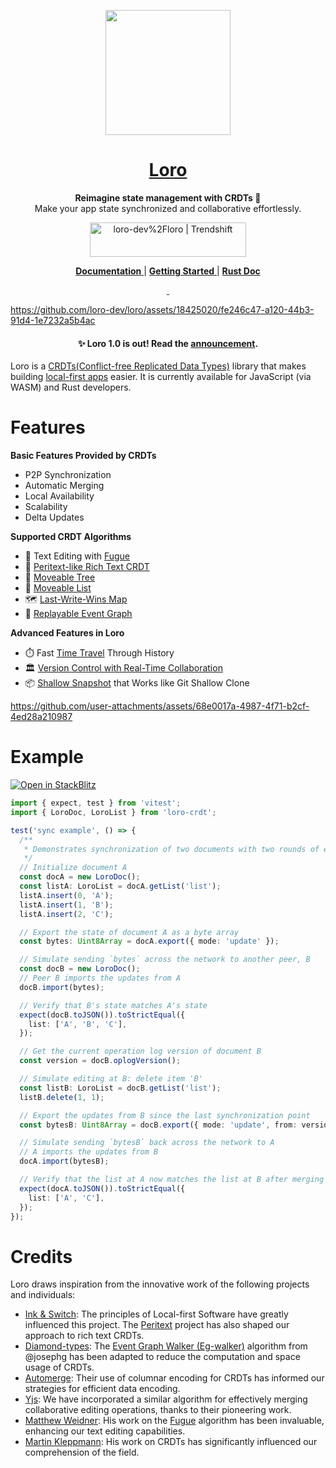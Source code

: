 <p align="center">
  <a href="https://loro.dev">
    <picture>
      <img src="./docs/Loro.svg" width="200"/>
    </picture>
  </a>
</p>
<h1 align="center">
<a href="https://loro.dev" alt="loro-site">Loro</a>
</h1>
<p align="center">
  <b>Reimagine state management with CRDTs 🦜</b><br/>
  Make your app state synchronized and collaborative effortlessly.
</p>
<p align="center">
  <a href="https://trendshift.io/repositories/4964" target="_blank"><img src="https://trendshift.io/api/badge/repositories/4964" alt="loro-dev%2Floro | Trendshift" style="width: 250px; height: 55px;" width="250" height="55"/></a>
</p>
<p align="center">
  <a href="https://loro.dev/docs">
    <b>Documentation</b>
  </a>
  |
  <a href="https://loro.dev/docs/tutorial/get_started">
    <b>Getting Started</b>
  </a>
  |
  <a href="https://docs.rs/loro">
    <b>Rust Doc</b>
  </a>
</p>
<p align="center">
  <a aria-label="X" href="https://x.com/loro_dev" target="_blank">
    <img alt="" src="https://img.shields.io/badge/Twitter-black?style=for-the-badge&logo=Twitter">
  </a>
  <a aria-label="Discord-Link" href="https://discord.gg/tUsBSVfqzf" target="_blank">
    <img alt="" src="https://img.shields.io/badge/Discord-black?style=for-the-badge&logo=discord">
  </a>
</p>

https://github.com/loro-dev/loro/assets/18425020/fe246c47-a120-44b3-91d4-1e7232a5b4ac

<h4 align="center">
  ✨ Loro 1.0 is out! Read the <a href="https://loro.dev/blog/v1.0">announcement</a>.
</h4>

Loro is a [CRDTs(Conflict-free Replicated Data Types)](https://crdt.tech/) library that makes building [local-first apps][local-first] easier. It is currently available for JavaScript (via WASM) and Rust developers.

# Features

**Basic Features Provided by CRDTs**

- P2P Synchronization
- Automatic Merging
- Local Availability
- Scalability
- Delta Updates

**Supported CRDT Algorithms**

- 📝 Text Editing with [Fugue]
- 📙 [Peritext-like Rich Text CRDT](https://loro.dev/blog/loro-richtext)
- 🌲 [Moveable Tree](https://loro.dev/docs/tutorial/tree)
- 🚗 [Moveable List](https://loro.dev/docs/tutorial/list)
- 🗺️ [Last-Write-Wins Map](https://loro.dev/docs/tutorial/map)
- 🔄 [Replayable Event Graph](https://loro.dev/docs/advanced/replayable_event_graph)

**Advanced Features in Loro**

- ⏱️ Fast [Time Travel](https://loro.dev/docs/tutorial/time_travel) Through History
- 🏛️ [Version Control with Real-Time Collaboration](https://loro.dev/blog/v1.0#version-control)
- 📦 [Shallow Snapshot](https://loro.dev/docs/advanced/shallow_snapshot) that Works like Git Shallow Clone 

https://github.com/user-attachments/assets/68e0017a-4987-4f71-b2cf-4ed28a210987

# Example

[![Open in StackBlitz](https://developer.stackblitz.com/img/open_in_stackblitz.svg)](https://stackblitz.com/edit/loro-basic-test?file=test%2Floro-sync.test.ts)

```ts
import { expect, test } from 'vitest';
import { LoroDoc, LoroList } from 'loro-crdt';

test('sync example', () => {
  /**
   * Demonstrates synchronization of two documents with two rounds of exchanges.
   */
  // Initialize document A
  const docA = new LoroDoc();
  const listA: LoroList = docA.getList('list');
  listA.insert(0, 'A');
  listA.insert(1, 'B');
  listA.insert(2, 'C');

  // Export the state of document A as a byte array
  const bytes: Uint8Array = docA.export({ mode: 'update' });

  // Simulate sending `bytes` across the network to another peer, B
  const docB = new LoroDoc();
  // Peer B imports the updates from A
  docB.import(bytes);

  // Verify that B's state matches A's state
  expect(docB.toJSON()).toStrictEqual({
    list: ['A', 'B', 'C'],
  });

  // Get the current operation log version of document B
  const version = docB.oplogVersion();

  // Simulate editing at B: delete item 'B'
  const listB: LoroList = docB.getList('list');
  listB.delete(1, 1);

  // Export the updates from B since the last synchronization point
  const bytesB: Uint8Array = docB.export({ mode: 'update', from: version });

  // Simulate sending `bytesB` back across the network to A
  // A imports the updates from B
  docA.import(bytesB);

  // Verify that the list at A now matches the list at B after merging
  expect(docA.toJSON()).toStrictEqual({
    list: ['A', 'C'],
  });
});
```

# Credits

Loro draws inspiration from the innovative work of the following projects and individuals:

- [Ink & Switch](https://inkandswitch.com/): The principles of Local-first Software have greatly influenced this project. The [Peritext](https://www.inkandswitch.com/peritext/) project has also shaped our approach to rich text CRDTs.
- [Diamond-types](https://github.com/josephg/diamond-types): The [Event Graph Walker (Eg-walker)](https://loro.dev/docs/advanced/event_graph_walker) algorithm from @josephg has been adapted to reduce the computation and space usage of CRDTs.
- [Automerge](https://github.com/automerge/automerge): Their use of columnar encoding for CRDTs has informed our strategies for efficient data encoding.
- [Yjs](https://github.com/yjs/yjs): We have incorporated a similar algorithm for effectively merging collaborative editing operations, thanks to their pioneering work.
- [Matthew Weidner](https://mattweidner.com/): His work on the [Fugue](https://arxiv.org/abs/2305.00583) algorithm has been invaluable, enhancing our text editing capabilities.
- [Martin Kleppmann](https://martin.kleppmann.com/): His work on CRDTs has significantly influenced our comprehension of the field.
 

[local-first]: https://www.inkandswitch.com/local-first/
[Fugue]: https://arxiv.org/abs/2305.00583
[Peritext]: https://www.inkandswitch.com/peritext/
